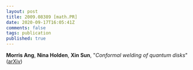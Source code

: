 ```yaml
---
layout: post
title: 2009.08389 [math.PR]
date: 2020-09-17T16:05:41Z
comments: false
tags: publication
published: true
---
```


<b>Morris Ang</b>, <b>Nina Holden</b>, <b>Xin Sun</b>, "<i>Conformal welding of quantum disks</i>" ([arXiv](http://arxiv.org/abs/2009.08389v1))

